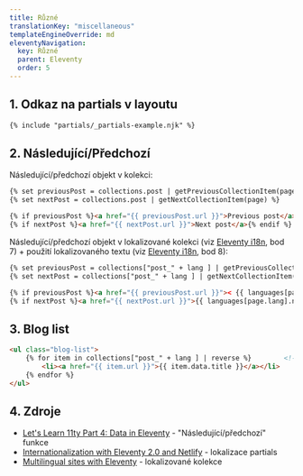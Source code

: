 ```yaml
---
title: Různé
translationKey: "miscellaneous"
templateEngineOverride: md
eleventyNavigation:
  key: Různé
  parent: Eleventy
  order: 5
---
```

## 1. Odkaz na partials v layoutu
```html
{% include "partials/_partials-example.njk" %}
```

## 2. Následující/Předchozí
Následující/předchozí objekt v kolekci:
```html
{% set previousPost = collections.post | getPreviousCollectionItem(page) %}
{% set nextPost = collections.post | getNextCollectionItem(page) %}

{% if previousPost %}<a href="{{ previousPost.url }}">Previous post</a>{% endif %}<br>
{% if nextPost %}<a href="{{ nextPost.url }}">Next post</a>{% endif %}
```
Následující/předchozí objekt v lokalizované kolekci (viz [Eleventy i18n](/cs/note/eleventy/eleventy-i18n), bod 7) + použití lokalizovaného textu (viz [Eleventy i18n](/cs/note/eleventy/eleventy-i18n), bod 8):
```html
{% set previousPost = collections["post_" + lang ] | getPreviousCollectionItem(page) %}  <!-- localised collection -->
{% set nextPost = collections["post_" + lang ] | getNextCollectionItem(page) %}          <!-- localised collection -->

{% if previousPost %}<a href="{{ previousPost.url }}">< {{ languages[page.lang].previousPostText }}</a>{% endif %} <!-- language dictionary -->
{% if nextPost %}<a href="{{ nextPost.url }}">{{ languages[page.lang].nextPostText }} ></a>{% endif %}             <!-- language dictionary -->
```
## 3. Blog list
```html
<ul class="blog-list">
    {% for item in collections["post_" + lang ] | reverse %}        <!-- returns posts from localized collection -->
        <li><a href="{{ item.url }}">{{ item.data.title }}</a></li>
    {% endfor %}
</ul>
```

## 4. Zdroje
- [Let's Learn 11ty Part 4: Data in Eleventy](https://dev.to/psypher1/lets-learn-11ty-part-4-data-in-eleventy-6mo) - "Následující/předchozí" funkce
- [Internationalization with Eleventy 2.0 and Netlify](https://www.lenesaile.com/en/blog/) - lokalizace partials
- [Multilingual sites with Eleventy](https://www.webstoemp.com/blog/multilingual-sites-eleventy/) - lokalizované kolekce